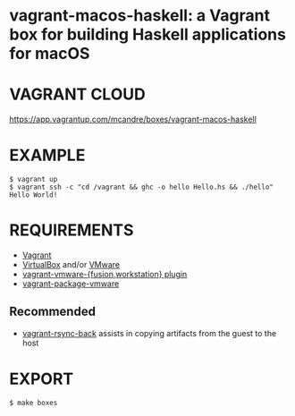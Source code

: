 # vagrant-macos-haskell: a Vagrant box for building Haskell applications for macOS

# VAGRANT CLOUD

https://app.vagrantup.com/mcandre/boxes/vagrant-macos-haskell

# EXAMPLE

```console
$ vagrant up
$ vagrant ssh -c "cd /vagrant && ghc -o hello Hello.hs && ./hello"
Hello World!
```

# REQUIREMENTS

* [Vagrant](https://www.vagrantup.com)
* [VirtualBox](https://www.virtualbox.org/) and/or [VMware](https://www.vmware.com)
* [vagrant-vmware-{fusion,workstation} plugin](https://www.vagrantup.com/vmware/index.html)
* [vagrant-package-vmware](https://github.com/bacongravy/vagrant-package-vmware)

## Recommended

* [vagrant-rsync-back](https://github.com/smerrill/vagrant-rsync-back) assists in copying artifacts from the guest to the host

# EXPORT

```console
$ make boxes
```
